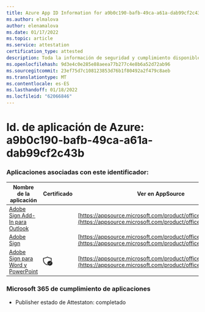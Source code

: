 ```yaml
---
title: Azure App ID Information for a9b0c190-bafb-49ca-a61a-dab99cf2c43b
ms.author: elmalova
author: elenamalova
ms.date: 01/17/2022
ms.topic: article
ms.service: attestation
certification_type: attested
description: Toda la información de seguridad y cumplimiento disponible para a9b0c190-bafb-49ca-a61a-dab99cf2c43b.
ms.openlocfilehash: 9d3e4c0e285e88aeea77b277c4e8b6a52d72ab96
ms.sourcegitcommit: 23ef75d7c108123853d76b1f80492a2f479c8aeb
ms.translationtype: MT
ms.contentlocale: es-ES
ms.lasthandoff: 01/18/2022
ms.locfileid: "62066846"
---
```

# <a name="azure-app-id-a9b0c190-bafb-49ca-a61a-dab99cf2c43b"></a>Id. de aplicación de Azure: a9b0c190-bafb-49ca-a61a-dab99cf2c43b


### <a name="apps-associated-with-this-id"></a>Aplicaciones asociadas con este identificador:
| **Nombre de la aplicación** | **Certificado** | **Ver en AppSource** |
|--------------|---------------|-----------------------|
| [Adobe Sign Add-In para Outlook](https://docs.microsoft.com/microsoft-365-app-certification/forward/WA104381158) |  | [https://appsource.microsoft.com/product/office/WA104381158](https://appsource.microsoft.com/product/office/WA104381158) |
| [Adobe Sign](https://docs.microsoft.com/microsoft-365-app-certification/forward/WA104381233) |  | [https://appsource.microsoft.com/product/office/WA104381233](https://appsource.microsoft.com/product/office/WA104381233) |
| [Adobe Sign para Word y PowerPoint](https://docs.microsoft.com/microsoft-365-app-certification/forward/WA104381155) | <img alt="Certified application badge" src="../media/certified-badge.png" height="25" width="25" /> | [https://appsource.microsoft.com/product/office/WA104381155](https://appsource.microsoft.com/product/office/WA104381155) |

### <a name="microsoft-365-app-compliance-status"></a>Microsoft 365 de cumplimiento de aplicaciones
- Publisher estado de Attestaton: completado
